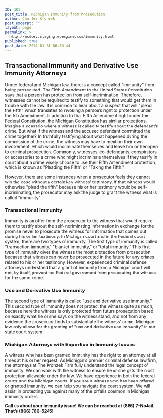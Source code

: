 ```yaml
---
ID: 181
post_title: Michigan Immunity from Prosecution
author: Charles Kronzek
post_excerpt: ""
layout: page
permalink: >
  http://acddev.staging.wpengine.com/immunity.html
published: true
post_date: 2014-01-31 06:33:44
---
```

<h2>Transactional Immunity and Derivative Use Immunity Attorneys</h2> <p>Under federal and Michigan law, there is a concept called "immunity" from being prosecuted. The Fifth Amendment to the United States Constitution says that a person has protection from self-incrimination. Therefore, witnesses cannot be required to testify to something that would get them in trouble with the law. It is common to hear about a suspect that will "plead the Fifth" which translates to invoking a person’s right to protection under the 5th Amendment. In addition to that Fifth Amendment right under the Federal Constitution, the Michigan Constitution has similar protections. Imagine a scenario where a witness is called to testify about the defendant’s crime. But what if the witness and the accused defendant committed the crime together? In truthfully testifying about what happened during the commission of the crime, the witness may have to mention their own involvement, which would incriminate themselves and leave him or her open to criminal prosecution. Commonly, witnesses, co-defendants, conspirators or accessories to a crime who might incriminate themselves if they testify in court about a crime wisely choose to use their Fifth Amendment protection, which is known as "Pleading the Fifth" or "Taking the Fifth." </p>
	<p>However, there are some instances when a prosecutor feels they cannot win the case without a certain key witness’ testimony. If that witness would otherwise "plead the fifth" because his or her testimony would be self-incriminating, the prosecutor may ask the judge to grant the witness what is called "immunity".</p>
	<h3>Transactional Immunity</h3>
	<p>Immunity is an offer from the prosecutor to the witness that would require them to testify about the self-incriminating information in exchange for the promise never to prosecute the witness for information that comes out during his or her testimony. In Michigan court and in the Federal court system, there are two types of immunity. The first type of immunity is called "transaction immunity," "blanket immunity," or "total immunity." This first type of immunity gives the witness the most protection from prosecution because that witness can never be prosecuted in the future for any crimes related to his or her testimony. However, experienced criminal defense attorneys understand that a grant of immunity from a Michigan court will not, by itself, prevent the Federal government from prosecuting the witness for the same crime.</p>
	<h3>Use and Derivative Use Immunity</h3>
	<p>The second type of immunity is called "use and derivative use immunity." This second type of immunity does not protect the witness quite as much, because here the witness is only protected from future prosecution based on exactly what he or she says on the witness stand, and not from any evidence the prosecutor finds to substantiate the witness’ crime. Michigan law only allows for the granting of "use and derivative use immunity" in our state court system. </p>
	<h3>Michigan Attorneys with Expertise in Immunity Issues</h3>
	<p>A witness who has been granted immunity has the right to an attorney at all times at his or her request. As Michigan’s premier criminal defense law firm, the attorneys at The Kronzek Firm fully understand the legal concept of immunity. We can work with the witness to ensure he or she gets the most protection allowable under the law. We have experience in both the federal courts and the Michigan courts. If you are a witness who has been offered or granted immunity, we can help you navigate the court system. We will assist in protecting you against many of the pitfalls common in Michigan immunity orders. </p>
	<b>Call us about your immunity issue! We can be reached at (866) 7-NoJail. That’s (866) 766-5245</b>!<p></p>